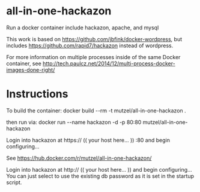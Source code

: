 # all-in-one-hackazon

Run a docker container include hackazon, apache, and mysql

This work is based on https://github.com/jbfink/docker-wordpress, but includes https://github.com/rapid7/hackazon instead of wordpress.

For more information on multiple processes inside of the same Docker container, see
http://tech.paulcz.net/2014/12/multi-process-docker-images-done-right/


# Instructions

To build the container:
docker build --rm -t mutzel/all-in-one-hackazon .

then run via: 
docker run --name hackazon -d -p 80:80  mutzel/all-in-one-hackazon

Login into hackazon at https:// (( your host here... )) :80 and begin configuring...

See https://hub.docker.com/r/mutzel/all-in-one-hackazon/

Login into hackazon at http:// (( your host here... )) and begin configuring...  You can just select to use the existing db password as it is set in the startup script.